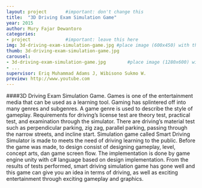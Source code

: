 ```yaml
---
layout: project       #important: don't change this
title:  "3D Driving Exam Simulation Game"
year: 2015
author: Mury Fajar Dewantoro
categories:
- project             #important: leave this here
img: 3d-driving-exam-simulation-game.jpg #place image (600x450) with this name in /assets/img/project/
thumb: 3d-driving-exam-simulation-game.jpg
carousel:
- 3d-driving-exam-simulation-game.jpg        #place image (1280x600) with this name in /assets/img/project/carousel/  
- ...
supervisor: Eriq Muhammad Adams J, Wibisono Sukmo W.
preview: http://www.youtube.com
---
```

####3D Driving Exam Simulation Game.
Games is one of the entertainment media that can be used as a learning tool. Gaming has splintered off into many genres and subgenres. A game genre is used to describe the style of gameplay. Requirements for driving’s license test are theory test, practical test, and examination through the simulator. There are driving’s material test such as perpendicular parking, zig zag, parallel parking, passing through the narrow streets, and incline start. Simulation game called Smart Driving Simulator is made to meets the need of driving learning to the public. Before the game was made, to design consist of designing gameplay, level, concept arts,  dan game screen flow.  The implementation is done by game engine unity with c# language based on design implementation. From the results of tests performed, smart driving simulation game has gone well and this game can give you an idea in terms of driving, as well as exciting entertainment through exciting gameplay and graphics.
